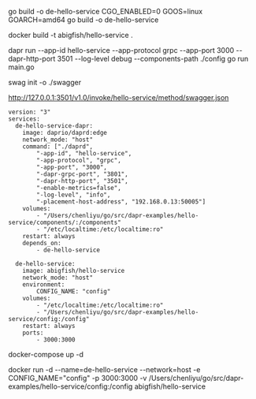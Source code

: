 go build -o de-hello-service
CGO_ENABLED=0 GOOS=linux GOARCH=amd64 go build -o de-hello-service

docker build -t abigfish/hello-service .


dapr run --app-id hello-service --app-protocol grpc --app-port 3000 --dapr-http-port 3501 --log-level debug --components-path ./config go run main.go

swag init -o ./swagger

http://127.0.0.1:3501/v1.0/invoke/hello-service/method/swagger.json
```
version: "3"
services:
  de-hello-service-dapr:
    image: daprio/daprd:edge
    network_mode: "host"
    command: ["./daprd",
        "-app-id", "hello-service",
        "-app-protocol", "grpc",
        "-app-port", "3000",
        "-dapr-grpc-port", "3801",
        "-dapr-http-port", "3501",
        "-enable-metrics=false",
        "-log-level", "info",
        "-placement-host-address", "192.168.0.13:50005"]
    volumes:
        - "/Users/chenliyu/go/src/dapr-examples/hello-service/components/:/components"
        - "/etc/localtime:/etc/localtime:ro"
    restart: always
    depends_on:
        - de-hello-service

  de-hello-service:
    image: abigfish/hello-service
    network_mode: "host"
    environment:
        CONFIG_NAME: "config"
    volumes:
        - "/etc/localtime:/etc/localtime:ro"
        - "/Users/chenliyu/go/src/dapr-examples/hello-service/config:/config"
    restart: always
    ports:
        - 3000:3000
```

docker-compose up -d

docker run -d --name=de-hello-service --network=host -e CONFIG_NAME="config" -p 3000:3000 -v /Users/chenliyu/go/src/dapr-examples/hello-service/config:/config abigfish/hello-service